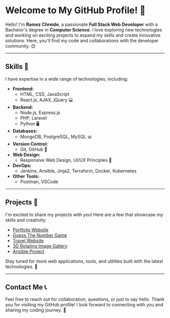 # Welcome to My GitHub Profile! 🚀

Hello! I'm **Ramez Chreide**, a passionate **Full Stack Web Developer** with a Bachelor's degree in **Computer Science**. I love exploring new technologies and working on exciting projects to expand my skills and create innovative solutions. Here, you'll find my code and collaborations with the developer community. 😊

---

## Skills 🚀

I have expertise in a wide range of technologies, including:

- **Frontend:** 
  - HTML, CSS, JavaScript
  - React.js, AJAX, jQuery 💻
- **Backend:** 
  - Node.js, Express.js
  - PHP, Laravel
  - Python 🖥️
- **Databases:** 
  - MongoDB, PostgreSQL, MySQL 📊
- **Version Control:** 
  - Git, GitHub 📂
- **Web Design:** 
  - Responsive Web Design, UI/UX Principles 🎨
- **DevOps:** 
  - Jenkins, Ansible, Jinja2, Terraform, Docker, Kubernetes
- **Other Tools:** 
  - Postman, VSCode

---

## Projects 🌟

I'm excited to share my projects with you! Here are a few that showcase my skills and creativity:

- [Portfolio Website](https://ramezch.github.io/ramez-portfolio-website/)
- [Guess The Number Game](https://ramezch.github.io/Guess-The-Number/)
- [Travel Website](https://ramezch.github.io/Travel-Website/)
- [3D Rotating Image Gallery](https://ramezch.github.io/3D-rotating-Image-Gallery/)
- [Ansible Project](https://github.com/RamezCh/Ansible-Project-2)

Stay tuned for more web applications, tools, and utilities built with the latest technologies. 🎉

---

## Contact Me 📞

Feel free to reach out for collaboration, questions, or just to say hello. Thank you for visiting my GitHub profile! I look forward to connecting with you and sharing my coding journey. 🙌

